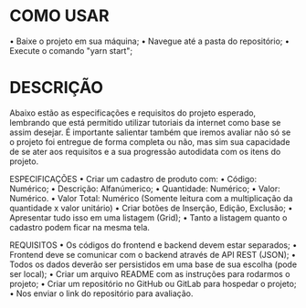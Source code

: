 # COMO USAR

  • Baixe o projeto em sua máquina;
  • Navegue até a pasta do repositório;
  • Execute o comando "yarn start";
  
# DESCRIÇÃO

Abaixo estão as especificações e requisitos do projeto esperado, lembrando que está permitido 
utilizar tutoriais da internet como base se assim desejar.
É importante salientar também que iremos avaliar não só se o projeto foi entregue de forma 
completa ou não, mas sim sua capacidade de se ater aos requisitos e a sua progressão autodidata 
com os itens do projeto.

ESPECIFICAÇÕES
  • Criar um cadastro de produto com:
  • Código: Numérico;
  • Descrição: Alfanúmerico;
  • Quantidade: Numérico;
  • Valor: Numérico.
  • Valor Total: Numérico (Somente leitura com a multiplicação da quantidade x valor unitário)
  • Criar botões de Inserção, Edição, Exclusão;
  • Apresentar tudo isso em uma listagem (Grid);
  • Tanto a listagem quanto o cadastro podem ficar na mesma tela.

REQUISITOS
  • Os códigos do frontend e backend devem estar separados;
  • Frontend deve se comunicar com o backend através de API REST (JSON);
  • Todos os dados deverão ser persistidos em uma base de sua escolha (pode ser local);
  • Criar um arquivo README com as instruções para rodarmos o projeto;
  • Criar um repositório no GitHub ou GitLab para hospedar o projeto;
  • Nos enviar o link do repositório para avaliação.

